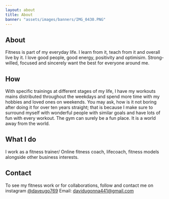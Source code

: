 ```yaml
---
layout: about
title: About
banner: "assets/images/banners/IMG_0430.PNG"
---
```


## About 

Fitness is part of my everyday life. I learn from it, teach from it and overall live by it. I love good people, good energy, positivity and optimisim.
Strong-willed, focused and sincerely want the best for everyone around me.

## How

With specific trainings at different stages of my life, I have my workouts mains distributed throughout the weekdays and spend more time with my hobbies and 
loved ones on weekends.
You may ask, how is it not boring after doing it for over ten years straight; that is because I make sure to surround myself with wonderful people with similar
goals and have lots of fun with every workout.
The gym can surely be a fun place. It is a world away from the world.

## What I do

I work as a fitness trainer/ Online fitness coach, lifecoach, fitness models alongside other business interests. 

## Contact

To see my fitness work or for collaborations, follow and contact me on instagram <a target="_blank" href="https://www.instagram.com/daveugo769/">@daveugo769</a>
 Email: davidugonna441@gmail.com
